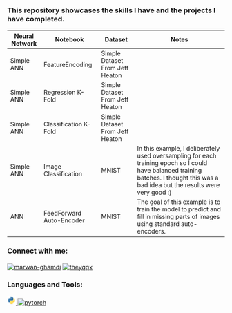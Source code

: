 
<h3 align="left">This repository showcases the skills I have and the projects I have completed.</h3>

| **Neural Network** | **Notebook**          | **Dataset**                       |          Notes      |
|--------------------|-----------------------|-----------------------------------|---------------------|
|    Simple ANN      | FeatureEncoding       | Simple Dataset From Jeff Heaton   |                     |
|    Simple ANN      | Regression K-Fold     | Simple Dataset From Jeff Heaton   |                     |
|    Simple ANN      | Classification K-Fold | Simple Dataset From Jeff Heaton   |                     |
|    Simple ANN      | Image Classification  | MNIST                             | In this example, I deliberately used oversampling for each training epoch so I could have balanced training batches. I thought this was a bad idea but the results were very good :)|
|    ANN             | FeedForward Auto-Encoder          | MNIST                             | The goal of this example is to train the model to predict and fill in missing parts of images using standard auto-encoders.|








<h3 align="left">Connect with me:</h3>
<p align="left">
<a href="https://linkedin.com/in/marwan-ghamdi" target="blank"><img align="center" src="https://raw.githubusercontent.com/rahuldkjain/github-profile-readme-generator/master/src/images/icons/Social/linked-in-alt.svg" alt="marwan-ghamdi" height="20" width="20" /></a>
<a href="https://kaggle.com/theyqqx" target="blank"><img align="center" src="https://raw.githubusercontent.com/rahuldkjain/github-profile-readme-generator/master/src/images/icons/Social/kaggle.svg" alt="theyqqx" height="20" width="20" /></a>
</p>

<h3 align="left">Languages and Tools:</h3>
<p align="left"> <a href="https://www.python.org" target="_blank" rel="noreferrer"> <img src="https://raw.githubusercontent.com/devicons/devicon/master/icons/python/python-original.svg" alt="python" height="20" width="20"/> </a> <a href="https://pytorch.org/" target="_blank" rel="noreferrer"> <img src="https://www.vectorlogo.zone/logos/pytorch/pytorch-icon.svg" alt="pytorch" height="20" width="20"/> </a> </p>

